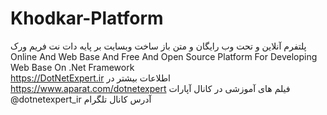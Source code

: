 ﻿# Khodkar-Platform
پلتفرم آنلاین و تحت وب رایگان و متن باز ساخت وبسایت بر پایه دات نت فریم ورک
<br>
Online And Web Base And Free And Open Source Platform For Developing Web Base On .Net Framework
<br>
 https://DotNetExpert.ir اطلاعات بیشتر در
<br>
https://www.aparat.com/dotnetexpert فیلم های آموزشی در کانال آپارات
<br>
@dotnetexpert_ir  آدرس کانال تلگرام


